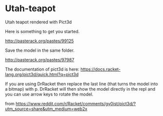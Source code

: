 # Utah-teapot
Utah teapot rendered with Pict3d


Here is something to get you started.

http://pasterack.org/pastes/99125

Save the model in the same folder.

http://pasterack.org/pastes/97987

The documentation of pict3d is here: https://docs.racket-lang.org/pict3d/quick.html?q=pict3d

If you are using DrRacket then replace the last line (that turns the model into a bitmap) with p. DrRacket will then show the model directly in the repl and you can use arrow keys to rotate the model.

from https://www.reddit.com/r/Racket/comments/gy0ist/pict3d/?utm_source=share&utm_medium=web2x
